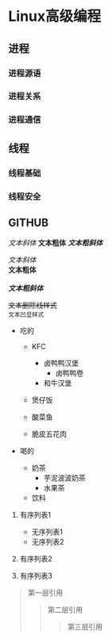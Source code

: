 # Linux高级编程


## 进程

### 进程源语
### 进程关系
### 进程通信


## 线程

### 线程基础

### 线程安全


## GITHUB

*文本斜体*
**文本粗体**
***文本粗斜体***

*文本斜体*</br>
**文本粗体**</br></br>
***文本粗斜体***</br>

~~文本删除线样式~~</br>
`文本凹显样式`</br>

* 吃的
	* KFC
		* 卤鸭鸭汉堡
			* 卤鸭鸭卷
		* 和牛汉堡

	* 煲仔饭

	* 酸菜鱼

	* 脆皮五花肉

* 喝的
	* 奶茶
		* 芋泥波波奶茶
		* 水果茶
	* 饮料

1. 有序列表1
	* 无序列表1
	* 无序列表2
2. 有序列表2

3. 有序列表3


> 第一层引用
>> 第二层引用
>>> 第三层引用
